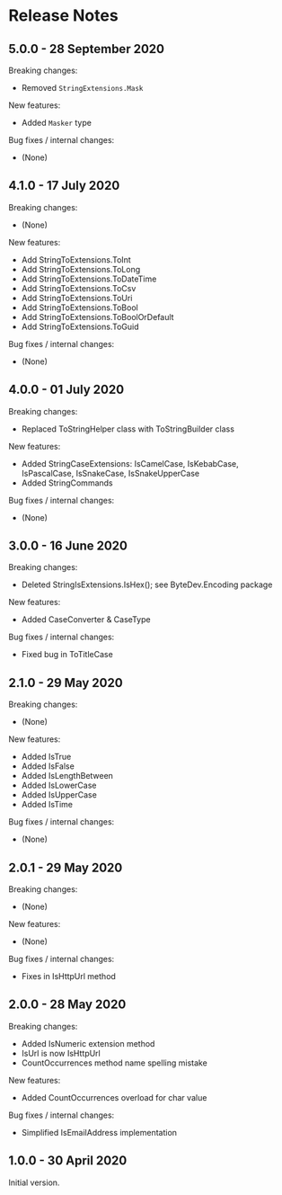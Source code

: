 # Release Notes

## 5.0.0 - 28 September 2020

Breaking changes:
- Removed `StringExtensions.Mask`

New features:
- Added `Masker` type

Bug fixes / internal changes:
- (None)

## 4.1.0 - 17 July 2020

Breaking changes:
- (None)

New features:
- Add StringToExtensions.ToInt
- Add StringToExtensions.ToLong
- Add StringToExtensions.ToDateTime
- Add StringToExtensions.ToCsv
- Add StringToExtensions.ToUri
- Add StringToExtensions.ToBool
- Add StringToExtensions.ToBoolOrDefault
- Add StringToExtensions.ToGuid

Bug fixes / internal changes:
- (None)

## 4.0.0 - 01 July 2020

Breaking changes:
- Replaced ToStringHelper class with ToStringBuilder class

New features:
- Added StringCaseExtensions: IsCamelCase, IsKebabCase, IsPascalCase, IsSnakeCase, IsSnakeUpperCase
- Added StringCommands

Bug fixes / internal changes:
- (None)

## 3.0.0 - 16 June 2020

Breaking changes:
- Deleted StringIsExtensions.IsHex(); see ByteDev.Encoding package

New features:
- Added CaseConverter & CaseType

Bug fixes / internal changes:
- Fixed bug in ToTitleCase

## 2.1.0 - 29 May 2020

Breaking changes:
- (None)

New features:
- Added IsTrue
- Added IsFalse
- Added IsLengthBetween
- Added IsLowerCase
- Added IsUpperCase
- Added IsTime

Bug fixes / internal changes:
- (None)

## 2.0.1 - 29 May 2020

Breaking changes:
- (None)

New features:
- (None)

Bug fixes / internal changes:
- Fixes in IsHttpUrl method

## 2.0.0 - 28 May 2020

Breaking changes:
- Added IsNumeric extension method
- IsUrl is now IsHttpUrl
- CountOccurrences method name spelling mistake

New features:
- Added CountOccurrences overload for char value

Bug fixes / internal changes:
- Simplified IsEmailAddress implementation

## 1.0.0 - 30 April 2020

Initial version.
